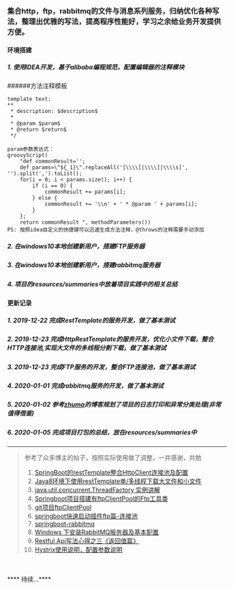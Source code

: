 ### 集合http，ftp，rabbitmq的文件与消息系列服务，归纳优化各种写法，整理出优雅的写法，提高程序性能好，学习之余给业务开发提供方便。
#### 环境搭建
##### 1. 使用IDEA开发，基于alibaba编程规范，配置编辑器的注释模块
######方法注释模板

````
template text:
**
 * description: $description$
 *
 * @param $param$
 * @return $return$
 */
 
param参数表达式：
groovyScript(
    "def commonResult=''; 
    def params=\"${_1}\".replaceAll('[\\\\[|\\\\]|\\\\s]', '').split(',').toList(); 
    for(i = 0; i < params.size(); i++) {
        if (i == 0) {
            commonResult += params[i];
        } else {
            commonResult += '\\n' + ' * @param ' + params[i];
        }
    }; 
    return commonResult ", methodParameters())
PS: 按照idea自定义的快捷键可以迅速生成方法注释，@throws的注释需要手动添加
````
##### 2. 在windows10本地创建新用户，搭建FTP服务器
##### 3. 在windows10本地创建新用户，搭建rabbitmq服务器
##### 4. 项目的resources/summaries中放着项目实践中的相关总结
#### 更新记录
##### 1. 2019-12-22 完成RestTemplate的服务开发，做了基本测试 
##### 2. 2019-12-23 完成HttpRestTemplate的服务开发，优化小文件下载，整合HTTP连接池,实现大文件的多线程分割下载，做了基本测试
##### 3. 2019-12-23 完成FTP服务的开发，整合FTP连接池，做了基本测试
##### 4. 2020-01-01 完成rabbitmq服务的开发，做了基本测试
##### 5. 2020-01-02 参考[zhuma](https://github.com/zhumaer/zhuma)的博客规划了项目的日志打印和异常分类处理(非常值得借鉴)
##### 6. 2020-01-05 完成项目打包的总结，放在resources/summaries中

---
> 参考了众多博主的帖子，按照实际使用做了调整，一并感谢，共勉
> 1. [SpringBoot的restTemplate整合HttpClient连接池及配置](https://blog.csdn.net/zzzgd_666/article/details/88858181)
> 2. [Java8环境下使用restTemplate单/多线程下载大文件和小文件](https://blog.csdn.net/zzzgd_666/article/details/88915818)
> 3. [java.util.concurrent.ThreadFactory 实例讲解](https://blog.csdn.net/zombres/article/details/80497515)
> 4. [Springboot项目搭建有ftpClientPool的Ftp工具类](https://blog.csdn.net/u011424653/article/details/78637725/)
> 5. [git项目ftpClientPool](https://github.com/jellyflu/ftpClientPool)
> 6. [springboot快速启动插件ftp篇-连接池](https://blog.csdn.net/qq_31463999/article/details/82761938)
> 7. [springboot-rabbitmq](https://github.com/a870368162/SpringBoot-RabbitMQ)
> 8. [Windows 下安装RabbitMQ服务器及基本配置](https://www.cnblogs.com/vaiyanzi/p/9531607.html)
> 9. [Restful Api写法心得之三《返回值篇》](https://blog.csdn.net/aiyaya_/article/details/78209992)
> 10. [Hystrix使用说明，配置参数说明](https://blog.csdn.net/tongtong_use/article/details/78611225)
<br>
<br>
**** 待续...****
